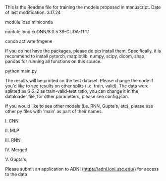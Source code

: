 This is the Readme file for training the models proposed in manuscript.
Date of last modification: 3.17.24

module load miniconda

module load cuDNN/8.0.5.39-CUDA-11.1.1

conda activate fmgene

If you do not have the packages, please do pip install them. Specifically, it is recommend to install pytorch, matplotlib, numpy, scipy, dicom, shap, pandas for running all functions on this source.

python main.py

The results will be printed on the test dataset. Please change the code if you'd like to see results on other splits (i.e. train, valid). The data were splitted as 6-2-2 as train-valid-test ratio, you can change it in the dataloader file, for other parameters, please see config.json.

If you would like to see other models (i.e. RNN, Gupta's, etc), please use other py files with 'main' as part of their names.

I. CNN

II. MLP

III. RNN

IV. Merged

V. Gupta's

Please submit an application to ADNI (https://adni.loni.usc.edu/) for access to the data
